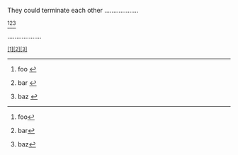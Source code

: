 They could terminate each other
...................

[^1][^2][^3]

[^1]: foo
[^2]: bar
[^3]: baz

...................

<p><sup class="footnote-ref"><a href="#fn1" id="fnref1">[1]</a></sup><sup class="footnote-ref"><a href="#fn2" id="fnref2">[2]</a></sup><sup class="footnote-ref"><a href="#fn3" id="fnref3">[3]</a></sup></p>
<hr class="footnotes-sep">
<section class="footnotes">
<ol class="footnotes-list">
<li id="fn1" class="footnote-item">
<p>foo <a href="#fnref1" class="footnote-backref">↩︎</a></p>
</li>
<li id="fn2" class="footnote-item">
<p>bar <a href="#fnref2" class="footnote-backref">↩︎</a></p>
</li>
<li id="fn3" class="footnote-item">
<p>baz <a href="#fnref3" class="footnote-backref">↩︎</a></p>
</li>
</ol>
</section>
